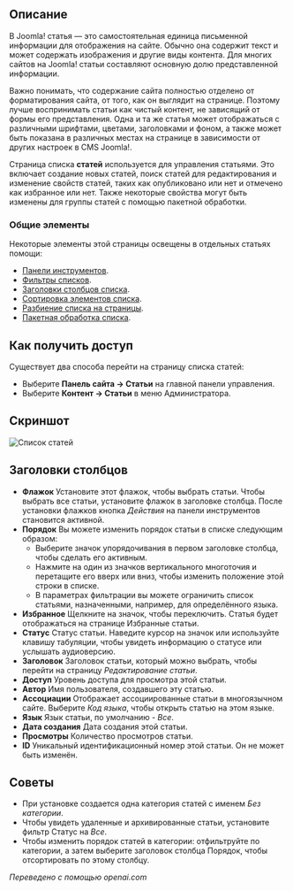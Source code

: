 <!-- Filename: Help4.x:Articles / Display title: Статьи -->

## Описание

В Joomla! статья — это самостоятельная единица письменной информации для
отображения на сайте. Обычно она содержит текст и может содержать изображения
и другие виды контента. Для многих сайтов на Joomla! статьи составляют
основную долю представленной информации.

Важно понимать, что содержание сайта полностью отделено
от форматирования сайта, от того, как он выглядит на странице. Поэтому лучше
воспринимать статьи как чистый контент, не зависящий от формы его представления. Одна и та же
статья может отображаться с различными шрифтами, цветами, заголовками и фоном,
а также может быть показана в различных местах на странице в зависимости от других
настроек в CMS Joomla!.

Страница списка **статей** используется для управления статьями. Это включает создание
новых статей, поиск статей для редактирования и изменение свойств статей,
таких как опубликовано или нет и отмечено как избранное или нет. Также некоторые свойства могут быть
изменены для группы статей с помощью пакетной обработки.

### Общие элементы

Некоторые элементы этой страницы освещены в отдельных статьях помощи:

* [Панели инструментов](jdocmanual?article=help/common-elements/toolbars).
* [Фильтры списков](jdocmanual?article=help/common-elements/list-filters).
* [Заголовки столбцов списка](jdocmanual?article=help/common-elements/list-column-headers).
* [Сортировка элементов списка](jdocmanual?article=help/common-elements/list-ordering).
* [Разбиение списка на страницы](jdocmanual?article=help/common-elements/list-pagination).
* [Пакетная обработка списка](jdocmanual?article=help/common-elements/list-batch-process).

## Как получить доступ

Существует два способа перейти на страницу списка статей:

* Выберите **Панель сайта → Статьи** на главной панели управления.
* Выберите **Контент → Статьи** в меню Администратора.


## Скриншот

![Список статей](../../../ru/images/articles/articles-list.png)


## Заголовки столбцов

- **Флажок** Установите этот флажок, чтобы выбрать статьи. Чтобы выбрать все статьи, установите флажок в заголовке столбца. После установки флажков кнопка *Действия* на панели инструментов становится активной.
- **Порядок** Вы можете изменить порядок статьи в списке следующим образом:
  - Выберите значок упорядочивания <i class="fa-solid fa-sort"></i> в первом заголовке столбца, чтобы сделать его активным.
  - Нажмите на один из значков вертикального многоточия <span class="icon-ellipsis-v"></span> и перетащите его вверх или вниз, чтобы изменить положение этой строки в списке.
  - В параметрах фильтрации вы можете ограничить список статьями, назначенными, например, для определённого языка.
- **Избранное** Щелкните на значок, чтобы переключить. Статья будет отображаться на странице Избранные статьи.
- **Статус** Статус статьи. Наведите курсор на значок или используйте клавишу табуляции, чтобы увидеть информацию о статусе или услышать аудиоверсию.
- **Заголовок** Заголовок статьи, который можно выбрать, чтобы перейти на страницу *Редактирование статьи*.
- **Доступ** Уровень доступа для просмотра этой статьи.
- **Автор** Имя пользователя, создавшего эту статью.
- **Ассоциации** Отображает ассоциированные статьи в многоязычном сайте. Выберите *Код языка*, чтобы открыть статью на этом языке.
- **Язык** Язык статьи, по умолчанию - *Все*.
- **Дата создания** Дата создания этой статьи.
- **Просмотры** Количество просмотров статьи.
- **ID** Уникальный идентификационный номер этой статьи. Он не может быть изменён.

## Советы

- При установке создается одна категория статей с именем *Без категории*.
- Чтобы увидеть удаленные и архивированные статьи, установите фильтр Статус на *Все*.
- Чтобы изменить порядок статей в категории: отфильтруйте по
  категории, а затем выберите заголовок столбца Порядок, чтобы отсортировать по этому столбцу.

*Переведено с помощью openai.com*

